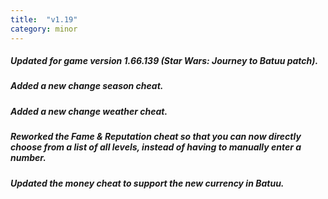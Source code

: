 ```yaml
---
title:  "v1.19"
category: minor
---
```

##### Updated for game version 1.66.139 (Star Wars: Journey to Batuu patch).
##### Added a new change season cheat. 
##### Added a new change weather cheat.
##### Reworked the Fame & Reputation cheat so that you can now directly choose from a list of all levels, instead of having to manually enter a number.
##### Updated the money cheat to support the new currency in Batuu.
